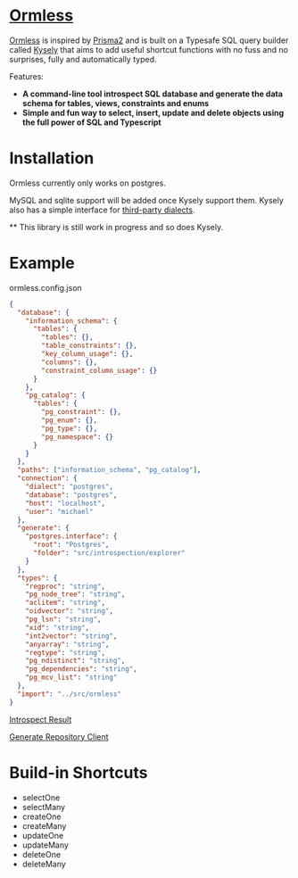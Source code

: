# [Ormless](https://github.com/xiaoyu-tamu/ormless)

[Ormless](https://github.com/xiaoyu-tamu/ormless) is inspired by [Prisma2](https://github.com/prisma/prisma) and is built on a Typesafe SQL query builder called [Kysely](https://github.com/koskimas/kysely) that aims to add useful shortcut functions with no fuss and no surprises, fully and automatically typed.

Features:

- **A command-line tool introspect SQL database and generate the data schema for tables, views, constraints and enums**
- **Simple and fun way to select, insert, update and delete objects using the full power of SQL and Typescript**

# Installation

Ormless currently only works on postgres.

MySQL and sqlite support will be added once Kysely support them. Kysely also has a simple interface for [third-party dialects](https://koskimas.github.io/kysely/interfaces/Dialect.html).

\*\* This library is still work in progress and so does Kysely.

# Example

ormless.config.json

```json
{
  "database": {
    "information_schema": {
      "tables": {
        "tables": {},
        "table_constraints": {},
        "key_column_usage": {},
        "columns": {},
        "constraint_column_usage": {}
      }
    },
    "pg_catalog": {
      "tables": {
        "pg_constraint": {},
        "pg_enum": {},
        "pg_type": {},
        "pg_namespace": {}
      }
    }
  },
  "paths": ["information_schema", "pg_catalog"],
  "connection": {
    "dialect": "postgres",
    "database": "postgres",
    "host": "localhost",
    "user": "michael"
  },
  "generate": {
    "postgres.interface": {
      "root": "Postgres",
      "folder": "src/introspection/explorer"
    }
  },
  "types": {
    "regproc": "string",
    "pg_node_tree": "string",
    "aclitem": "string",
    "oidvector": "string",
    "pg_lsn": "string",
    "xid": "string",
    "int2vector": "string",
    "anyarray": "string",
    "regtype": "string",
    "pg_ndistinct": "string",
    "pg_dependencies": "string",
    "pg_mcv_list": "string"
  },
  "import": "../src/ormless"
}
```

[Introspect Result](https://github.com/xiaoyu-tamu/ormless/blob/main/example/database.ts)

[Generate Repository Client](https://github.com/xiaoyu-tamu/ormless/blob/main/example/index.ts)

# Build-in Shortcuts

- selectOne
- selectMany
- createOne
- createMany
- updateOne
- updateMany
- deleteOne
- deleteMany
